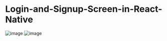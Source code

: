 # Login-and-Signup-Screen-in-React-Native
![image](https://github.com/shahid1212/Login-and-Signup-Screen-in-React-Native/assets/74735439/ffbf12e0-3158-47e4-87a0-39f5c6ea7861)
![image](https://github.com/shahid1212/Login-and-Signup-Screen-in-React-Native/assets/74735439/9e7dc9dd-bc03-4a1e-b6aa-846163d893aa)


